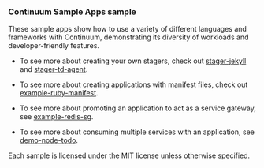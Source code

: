 ### Continuum Sample Apps  sample

These sample apps show how to use a variety of different languages and frameworks with Continuum, demonstrating its diversity of workloads and developer-friendly features.

- To see more about creating your own stagers, check out [stager-jekyll](https://github.com/apcera/continuum-sample-apps/tree/master/stager-jekyll) and [stager-td-agent](https://github.com/apcera/continuum-sample-apps/tree/master/stager-td-agent).

- To see more about creating applications with manifest files, check out [example-ruby-manifest](https://github.com/apcera/continuum-sample-apps/tree/master/example-ruby-manifest).

- To see more about promoting an application to act as a service gateway, see [example-redis-sg](https://github.com/apcera/continuum-sample-apps/tree/master/example-redis-sg).

- To see more about consuming multiple services with an application, see [demo-node-todo](https://github.com/apcera/continuum-sample-apps/tree/master/demo-node-todo).

Each sample is licensed under the MIT license unless otherwise specified.
